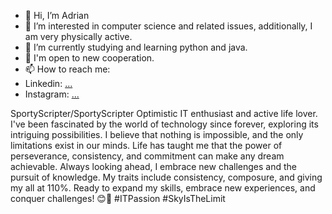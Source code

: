- 👋 Hi, I’m Adrian
- 👀 I’m interested in computer science and related issues, additionally, I am very physically active.
- 🌱 I’m currently studying and learning python and java.
- 💞️ I'm open to new cooperation.
- 📫 How to reach me:
- Linkedin: [...](https://www.linkedin.com/in/adrian-kacorzyk-357306280/)
- Instagram: [...](https://www.instagram.com/a_a.d.r.i.a.n_n/)


SportyScripter/SportyScripter 
Optimistic IT enthusiast and active life lover. I've been fascinated by the world of technology since forever, exploring its intriguing possibilities. 
I believe that nothing is impossible, and the only limitations exist in our minds.
Life has taught me that the power of perseverance, consistency, and commitment can make any dream achievable.
Always looking ahead, I embrace new challenges and the pursuit of knowledge.
My traits include consistency, composure, and giving my all at 110%.
Ready to expand my skills, embrace new experiences, and conquer challenges! 
😊🚀 #ITPassion #SkyIsTheLimit

